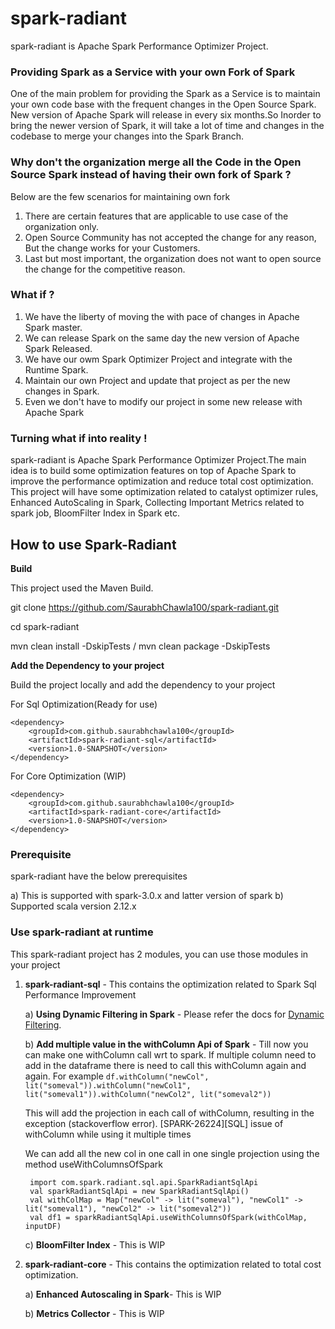 # spark-radiant

spark-radiant is Apache Spark Performance Optimizer Project.

### Providing Spark as a Service with your own Fork of Spark

One of the main problem for providing the Spark as a Service is to maintain your own code base with the frequent changes in the Open Source
Spark. New version of Apache Spark will release in every six months.So Inorder to bring the newer version of Spark, it will take a lot
of time and changes in the codebase to merge your changes into the Spark Branch.

### Why don't the organization merge all the Code in the Open Source Spark instead of having their own fork of Spark ?

Below are the few scenarios for maintaining own fork
1) There are certain features that are applicable to use case of the organization only.
2) Open Source Community has not accepted the change for any reason, But the change works for your Customers.
3) Last but most important, the organization does not want to open source the change for the competitive reason.

### What if ?

1) We have the liberty of moving the with pace of changes in Apache Spark master.
2) We can release Spark on the same day the new version of Apache Spark Released.
3) We have our owm Spark Optimizer Project and integrate with the Runtime Spark.
4) Maintain our own Project and update that project as per the new changes in Spark.
5) Even we don't have to modify our project in some new release with Apache Spark

### Turning what if into reality !

spark-radiant is Apache Spark Performance Optimizer Project.The main idea is to build some optimization features on top of Apache Spark
to improve the performance optimization and reduce total cost optimization. This project will have some optimization related to
catalyst optimizer rules, Enhanced AutoScaling in Spark, Collecting Important Metrics related to spark job, BloomFilter Index in Spark etc.

## How to use Spark-Radiant

**Build** 

This project used the Maven Build.

git clone https://github.com/SaurabhChawla100/spark-radiant.git

cd spark-radiant

mvn clean install -DskipTests / mvn clean package -DskipTests 

**Add the Dependency to your project**

Build the project locally and add the dependency to your project

For Sql Optimization(Ready for use)

```
<dependency>
    <groupId>com.github.saurabhchawla100</groupId>
    <artifactId>spark-radiant-sql</artifactId>
    <version>1.0-SNAPSHOT</version>
</dependency>
```

For Core Optimization (WIP)
```
<dependency>
    <groupId>com.github.saurabhchawla100</groupId>
    <artifactId>spark-radiant-core</artifactId>
    <version>1.0-SNAPSHOT</version>
</dependency>

```

### Prerequisite
spark-radiant have the below prerequisites

a) This is supported with spark-3.0.x and latter version of spark
b) Supported scala version 2.12.x

### Use spark-radiant at runtime
This spark-radiant project has 2 modules, you can use those modules in your project

1) **spark-radiant-sql** - This contains the optimization related to Spark Sql Performance Improvement

   a) **Using Dynamic Filtering in Spark** - Please refer the docs for [Dynamic Filtering](docs/dynamicFilterInSpark.md).

   b) **Add multiple value in the withColumn Api of Spark** - Till now you can make one withColumn call wrt to spark.
   If multiple column need to add in the dataframe there is need to call this withColumn again and again.
   For example
   `
   df.withColumn("newCol", lit("someval")).withColumn("newCol1", lit("someval1")).withColumn("newCol2", lit("someval2"))
   `

   This will add the projection in each call of withColumn, resulting in the exception (stackoverflow error).
   [SPARK-26224][SQL] issue of withColumn while using it multiple times

   We can add all the new col in one call in one single projection using the method useWithColumnsOfSpark

        import com.spark.radiant.sql.api.SparkRadiantSqlApi
        val sparkRadiantSqlApi = new SparkRadiantSqlApi()
        val withColMap = Map("newCol" -> lit("someval"), "newCol1" -> lit("someval1"), "newCol2" -> lit("someval2"))
        val df1 = sparkRadiantSqlApi.useWithColumnsOfSpark(withColMap, inputDF)

   c) **BloomFilter Index** - This is WIP

2) **spark-radiant-core** - This contains the optimization related to total cost optimization.
   
   a) **Enhanced Autoscaling in Spark**- This is WIP
   
   b) **Metrics Collector** - This is WIP
